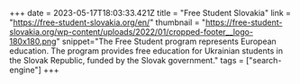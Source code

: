 +++
date = 2023-05-17T18:03:33.421Z
title = "Free Student Slovakia"
link = "https://free-student-slovakia.org/en/"
thumbnail = "https://free-student-slovakia.org/wp-content/uploads/2022/01/cropped-footer__logo-180x180.png"
snippet="The Free Student program represents European education. The program provides free education for Ukrainian students in the Slovak Republic, funded by the Slovak government."
tags = ["search-engine"]
+++
